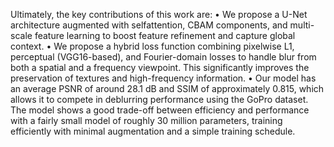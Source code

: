 Ultimately, the key contributions of this work are: 
• We propose a U-Net architecture augmented with selfattention, CBAM components, and multi-scale feature learning to boost feature refinement and capture global context.
• We propose a hybrid loss function combining pixelwise L1, perceptual (VGG16-based), and Fourier-domain losses to handle blur from both a spatial and a frequency viewpoint. This significantly improves the preservation of textures and high-frequency information.
• Our model has an average PSNR of around 28.1 dB and SSIM of approximately 0.815, which allows it to compete in deblurring performance using the GoPro dataset. The model shows a good trade-off between efficiency and performance with a fairly small model of roughly 30 million parameters, training efficiently with minimal augmentation and a simple training schedule.

